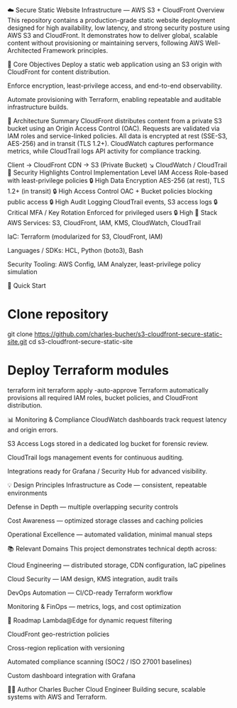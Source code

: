 ☁️ Secure Static Website Infrastructure — AWS S3 + CloudFront
Overview
This repository contains a production-grade static website deployment designed for high availability, low latency, and strong security posture using AWS S3 and CloudFront.
It demonstrates how to deliver global, scalable content without provisioning or maintaining servers, following AWS Well-Architected Framework principles.

🔧 Core Objectives
Deploy a static web application using an S3 origin with CloudFront for content distribution.

Enforce encryption, least-privilege access, and end-to-end observability.

Automate provisioning with Terraform, enabling repeatable and auditable infrastructure builds.

🧠 Architecture Summary
CloudFront distributes content from a private S3 bucket using an Origin Access Control (OAC).
Requests are validated via IAM roles and service-linked policies.
All data is encrypted at rest (SSE-S3, AES-256) and in transit (TLS 1.2+).
CloudWatch captures performance metrics, while CloudTrail logs API activity for compliance tracking.

Client → CloudFront CDN → S3 (Private Bucket)
                      ↘  CloudWatch / CloudTrail
🔐 Security Highlights
Control	Implementation	Level
IAM Access	Role-based with least-privilege policies	🔒 High
Data Encryption	AES-256 (at rest), TLS 1.2+ (in transit)	🔒 High
Access Control	OAC + Bucket policies blocking public access	🔒 High
Audit Logging	CloudTrail events, S3 access logs	🔒 Critical
MFA / Key Rotation	Enforced for privileged users	🔒 High
🧱 Stack
AWS Services: S3, CloudFront, IAM, KMS, CloudWatch, CloudTrail

IaC: Terraform (modularized for S3, CloudFront, IAM)

Languages / SDKs: HCL, Python (boto3), Bash

Security Tooling: AWS Config, IAM Analyzer, least-privilege policy simulation

🚀 Quick Start
# Clone repository
git clone https://github.com/charles-bucher/s3-cloudfront-secure-static-site.git
cd s3-cloudfront-secure-static-site

# Deploy Terraform modules
terraform init
terraform apply -auto-approve
Terraform automatically provisions all required IAM roles, bucket policies, and CloudFront distribution.

📊 Monitoring & Compliance
CloudWatch dashboards track request latency and origin errors.

S3 Access Logs stored in a dedicated log bucket for forensic review.

CloudTrail logs management events for continuous auditing.

Integrations ready for Grafana / Security Hub for advanced visibility.

💡 Design Principles
Infrastructure as Code — consistent, repeatable environments

Defense in Depth — multiple overlapping security controls

Cost Awareness — optimized storage classes and caching policies

Operational Excellence — automated validation, minimal manual steps

📚 Relevant Domains
This project demonstrates technical depth across:

Cloud Engineering — distributed storage, CDN configuration, IaC pipelines

Cloud Security — IAM design, KMS integration, audit trails

DevOps Automation — CI/CD-ready Terraform workflow

Monitoring & FinOps — metrics, logs, and cost optimization

🧭 Roadmap
Lambda@Edge for dynamic request filtering

CloudFront geo-restriction policies

Cross-region replication with versioning

Automated compliance scanning (SOC2 / ISO 27001 baselines)

Custom dashboard integration with Grafana

🧑‍💻 Author
Charles Bucher
Cloud Engineer
Building secure, scalable systems with AWS and Terraform.


